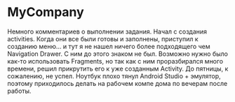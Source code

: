 # MyCompany
Немного комментариев о выполнении задания. Начал с создания activities. Когда они все были готовы и заполнены, приступил к созданию меню... и тут я не нашел ничего более подходящего чем Navigation Drawer. С ним до этого знаком не был. Возможно нужно было как-то использовать Fragments, но так как с ним проразбирался много времени, решил прикрутить его к уже созданным Activity. До пятницы, к сожалению, не успел. Ноутбук плохо тянул Android Studio + эмулятор, поэтому приходилось делать на рабочем компе дома по вечерам после работы.

